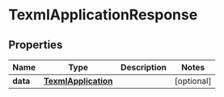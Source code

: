 

# TexmlApplicationResponse

## Properties

Name | Type | Description | Notes
------------ | ------------- | ------------- | -------------
**data** | [**TexmlApplication**](TexmlApplication.md) |  |  [optional]



